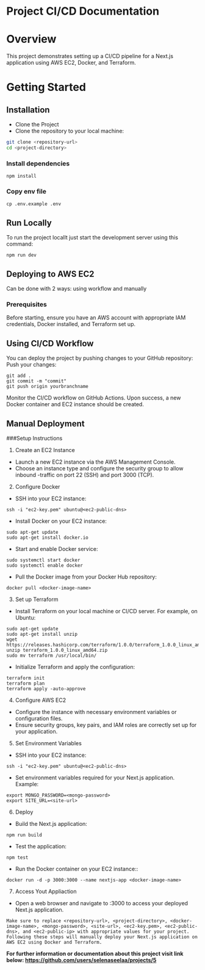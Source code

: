 # Project CI/CD Documentation

# Overview
This project demonstrates setting up a CI/CD pipeline for a Next.js application using AWS EC2, Docker, and Terraform.

# Getting Started 

## Installation

- Clone the Project
- Clone the repository to your local machine:

```bash
git clone <repository-url>
cd <project-directory>
```

### Install dependencies
```
npm install
```

### Copy env file
```
cp .env.example .env
```

## Run Locally
To run the project locallt just start the development server using this command:
```
npm run dev
```
## Deploying to AWS EC2
Can be done with 2 ways: using workflow and manually
### Prerequisites
Before starting, ensure you have an AWS account with appropriate IAM credentials, Docker installed, and Terraform set up.

## Using CI/CD Workflow
You can deploy the project by pushing changes to your GitHub repository:
Push your changes:
```
git add .
git commit -m "commit"
git push origin yourbranchname
```
Monitor the CI/CD workflow on GitHub Actions. Upon success, a new Docker container and EC2 instance should be created.

## Manual Deployment

###Setup Instructions
1. Create an EC2 Instance
- Launch a new EC2 instance via the AWS Management Console.
- Choose an instance type and configure the security group to allow inbound -traffic on port 22 (SSH) and port 3000 (TCP).

2. Configure Docker
- SSH into your EC2 instance:
```
ssh -i "ec2-key.pem" ubuntu@<ec2-public-dns>
```
- Install Docker on your EC2 instance:
```
sudo apt-get update
sudo apt-get install docker.io
```
- Start and enable Docker service:
```
sudo systemctl start docker
sudo systemctl enable docker
```
- Pull the Docker image from your Docker Hub repository:
```
docker pull <docker-image-name>
```

3. Set up Terraform
- Install Terraform on your local machine or CI/CD server. For example, on Ubuntu:
```
sudo apt-get update
sudo apt-get install unzip
wget https://releases.hashicorp.com/terraform/1.0.0/terraform_1.0.0_linux_amd64.zip
unzip terraform_1.0.0_linux_amd64.zip
sudo mv terraform /usr/local/bin/
```
- Initialize Terraform and apply the configuration:
```
terraform init
terraform plan
terraform apply -auto-approve
```

4. Configure AWS EC2

- Configure the instance with necessary environment variables or configuration files.
- Ensure security groups, key pairs, and IAM roles are correctly set up for your application.

5. Set Environment Variables
- SSH into your EC2 instance:
```
ssh -i "ec2-key.pem" ubuntu@<ec2-public-dns>
```
- Set environment variables required for your Next.js application. Example:
```
export MONGO_PASSWORD=<mongo-password>
export SITE_URL=<site-url>
```

6. Deploy
- Build the Next.js application:
```
npm run build
```

- Test the application:
```
npm test
```

- Run the Docker container on your EC2 instance::
```
docker run -d -p 3000:3000 --name nextjs-app <docker-image-name>
```

7. Access Yout Appliaction
- Open a web browser and navigate to <ec2-public-ip>:3000 to access your deployed Next.js application.

```
Make sure to replace <repository-url>, <project-directory>, <docker-image-name>, <mongo-password>, <site-url>, <ec2-key.pem>, <ec2-public-dns>, and <ec2-public-ip> with appropriate values for your project. Following these steps will manually deploy your Next.js application on AWS EC2 using Docker and Terraform.
```

**For further information or documentation about this project visit link below:
https://github.com/users/selenaseelaa/projects/5**
